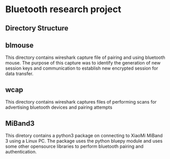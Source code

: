 # Bluetooth research project

## Directory Structure

## blmouse

This directory contains wireshark capture file of pairing and using bluetooth mouse.
The purpose of this capture was to identify the generation of new session keys and communication to establish new encrypted session for data transfer.

## wcap

This directory contains wireshark captures files of performing scans for advertising bluetooth devices and pairing attempts

## MiBand3

This diretory contains a python3 package on connecting to XiaoMi MiBand 3 using a Linux PC.
The package uses the python bluepy module and uses some other opensource libraries to perform bluetooth pairing and authentication.

